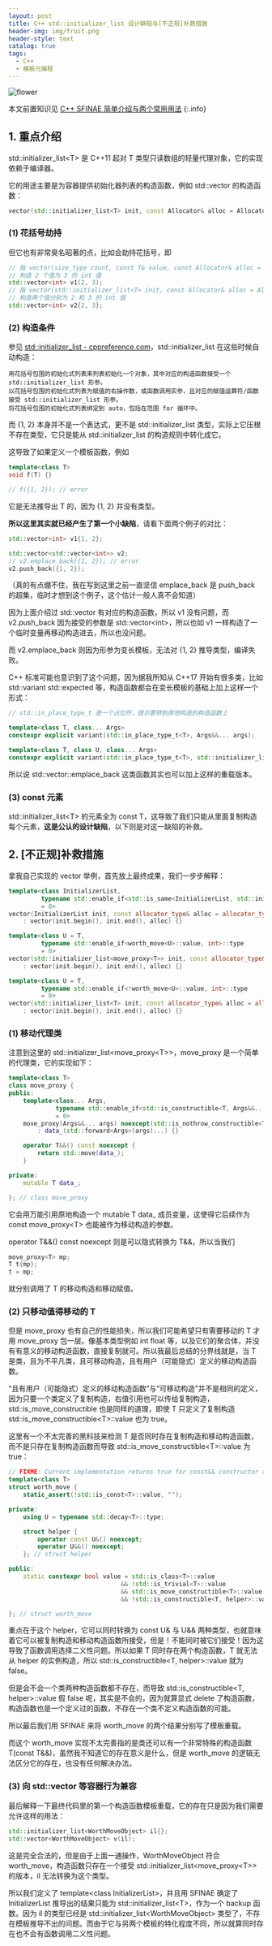 ```yaml
---
layout: post
title: C++ std::initializer_list 设计缺陷与[不正规]补救措施
header-img: img/fruit.png
header-style: text
catalog: true
tags:
  - C++
  - 模板元编程
---
```


![flower](/img/fruit.png)

本文前置知识见 [C++ SFINAE 简单介绍与两个常用用法](https://namespaceciel.github.io/2024/09/04/SFINAE/)
{:.info}

## 1. 重点介绍

std::initializer_list\<T> 是 C++11 起对 T 类型只读数组的轻量代理对象，它的实现依赖于编译器。

它的用途主要是为容器提供初始化器列表的构造函数，例如 std::vector 的构造函数：

```cpp
vector(std::initializer_list<T> init, const Allocator& alloc = Allocator());
```

### (1) 花括号劫持

但它也有非常臭名昭著的点，比如会劫持花括号，即

```cpp
// 指 vector(size_type count, const T& value, const Allocator& alloc = Allocator());
// 构造 2 个值为 3 的 int 值
std::vector<int> v1(2, 3);
// 指 vector(std::initializer_list<T> init, const Allocator& alloc = Allocator());
// 构造两个值分别为 2 和 3 的 int 值
std::vector<int> v2{2, 3};
```

### (2) 构造条件

参见 [std::initializer_list - cppreference.com](https://zh.cppreference.com/w/cpp/utility/initializer_list)，std::initializer_list 在这些时候自动构造：

    用花括号包围的初始化式列表来列表初始化一个对象，其中对应的构造函数接受一个 std::initializer_list 形参。
    以花括号包围的初始化式列表为赋值的右操作数，或函数调用实参，且对应的赋值运算符/函数接受 std::initializer_list 形参。
    将花括号包围的初始化式列表绑定到 auto，包括在范围 for 循环中。

而 {1, 2} 本身并不是一个表达式，更不是 std::initializer_list 类型，实际上它压根不存在类型，它只是能从 std::initializer_list 的构造规则中转化成它。

这导致了如果定义一个模板函数，例如

```cpp
template<class T>
void f(T) {}

// f({1, 2}); // error
```

它是无法推导出 T 的，因为 {1, 2} 并没有类型。

**所以这里其实就已经产生了第一个小缺陷**，请看下面两个例子的对比：

```cpp
std::vector<int> v1{1, 2};

std::vector<std::vector<int>> v2;
// v2.emplace_back({1, 2}); // error
v2.push_back({1, 2});
```

（真的有点绷不住，我在写到这里之前一直坚信 emplace_back 是 push_back 的超集，临时才想到这个例子，这个估计一般人真不会知道）

因为上面介绍过 std::vector 有对应的构造函数，所以 v1 没有问题，而 v2.push_back 因为接受的参数是 std::vector\<int>，所以也如 v1 一样构造了一个临时变量再移动构造进去，所以也没问题。

而 v2.emplace_back 则因为形参为变长模板，无法对 {1, 2} 推导类型，编译失败。

C++ 标准可能也意识到了这个问题，因为据我所知从 C++17 开始有很多类，比如 std::variant std::expected 等，构造函数都会在变长模板的基础上加上这样一个形式：

```cpp
// std::in_place_type_t 是一个占位符，提示要转到原地构造的构造函数上

template<class T, class... Args>
constexpr explicit variant(std::in_place_type_t<T>, Args&&... args);

template<class T, class U, class... Args>
constexpr explicit variant(std::in_place_type_t<T>, std::initializer_list<U> il, Args&&... args); // 专门为了 {...} 的正确转换
```

所以说 std::vector::emplace_back 这类函数其实也可以加上这样的重载版本。

### (3) const 元素

std::initializer_list\<T> 的元素全为 const T，这导致了我们只能从里面复制构造每个元素，**这是公认的设计缺陷**，以下则是对这一缺陷的补救。

## 2. \[不正规]补救措施

拿我自己实现的 vector 举例，首先放上最终成果，我们一步步解释：

```cpp
template<class InitializerList,
         typename std::enable_if<std::is_same<InitializerList, std::initializer_list<T>>::value, int>::type
         = 0>
vector(InitializerList init, const allocator_type& alloc = allocator_type())
    : vector(init.begin(), init.end(), alloc) {}

template<class U = T,
         typename std::enable_if<worth_move<U>::value, int>::type
         = 0>
vector(std::initializer_list<move_proxy<T>> init, const allocator_type& alloc = allocator_type())
    : vector(init.begin(), init.end(), alloc) {}

template<class U = T,
         typename std::enable_if<!worth_move<U>::value, int>::type
         = 0>
vector(std::initializer_list<T> init, const allocator_type& alloc = allocator_type())
    : vector(init.begin(), init.end(), alloc) {}
```

### (1) 移动代理类

注意到这里的 std::initializer_list\<move_proxy\<T>>，move_proxy 是一个简单的代理类，它的实现如下：

```cpp
template<class T>
class move_proxy {
public:
    template<class... Args,
             typename std::enable_if<std::is_constructible<T, Args&&...>::value, int>::type
             = 0>
    move_proxy(Args&&... args) noexcept(std::is_nothrow_constructible<T, Args&&...>::value)
        : data_(std::forward<Args>(args)...) {}

    operator T&&() const noexcept {
        return std::move(data_);
    }

private:
    mutable T data_;

}; // class move_proxy
```

它会用万能引用原地构造一个 mutable T data_ 成员变量，这使得它后续作为 const move_proxy\<T> 也能被作为移动构造的参数。

operator T&&() const noexcept 则是可以隐式转换为 T&&，所以当我们

```cpp
move_proxy<T> mp;
T t{mp};
t = mp;
```

就分别调用了 T 的移动构造和移动赋值。

### (2) 只移动值得移动的 T

但是 move_proxy 也有自己的性能损失，所以我们可能希望只有需要移动的 T 才用 move_proxy 包一层。像基本类型例如 int float 等，以及它们的聚合体，并没有有意义的移动构造函数，直接复制就可。所以我最后总结的分界线就是，当 T 是类，且为不平凡类，且可移动构造，且有用户（可能隐式）定义的移动构造函数。

“且有用户（可能隐式）定义的移动构造函数”与“可移动构造”并不是相同的定义，因为只要一个类定义了复制构造，右值引用也可以传给复制构造，std::is_move_constructible 也是同样的道理，即使 T 只定义了复制构造 std::is_move_constructible\<T>::value 也为 true。

这里有一个不太完善的黑科技来检测 T 是否同时存在复制构造和移动构造函数，而不是只存在复制构造函数而导致 std::is_move_constructible\<T>::value 为 true：

```cpp
// FIXME: Current implementation returns true for const&& constructor and assignment.
template<class T>
struct worth_move {
    static_assert(!std::is_const<T>::value, "");

private:
    using U = typename std::decay<T>::type;

    struct helper {
        operator const U&() noexcept;
        operator U&&() noexcept;
    }; // struct helper

public:
    static constexpr bool value = std::is_class<T>::value 
                               && !std::is_trivial<T>::value
                               && std::is_move_constructible<T>::value
                               && !std::is_constructible<T, helper>::value;

}; // struct worth_move
```

重点在于这个 helper，它可以同时转换为 const U& 与 U&& 两种类型，也就意味着它可以被复制构造和移动构造函数所接受，但是！不能同时被它们接受！因为这导致了函数调用选择二义性问题。所以如果 T 同时存在两个构造函数，T 就无法从 helper 的实例构造，所以 std::is_constructible\<T, helper>::value 就为 false。

但是会不会一个类两种构造函数都不存在，而导致 std::is_constructible\<T, helper>::value 假 false 呢，其实是不会的，因为就算显式 delete 了构造函数，构造函数也是一个定义过的函数，不存在一个类不定义构造函数的可能。

所以最后我们用 SFINAE 来将 worth_move 的两个结果分别写了模板重载。

而这个 worth_move 实现不太完善指的是类还可以有一个非常特殊的构造函数 T(const T&&)，虽然我不知道它的存在意义是什么，但是 worth_move 的逻辑无法区分它的存在，也没有任何解决办法。

### (3) 向 std::vector 等容器行为兼容

最后解释一下最终代码里的第一个构造函数模板重载，它的存在只是因为我们需要允许这样的用法：

```cpp
std::initializer_list<WorthMoveObject> il{};
std::vector<WorthMoveObject> v(il);
```

这是完全合法的，但是由于上面一通操作，WorthMoveObject 符合 worth_move，构造函数只存在一个接受 std::initializer_list\<move_proxy\<T>> 的版本，il 无法转换为这个类型。

所以我们定义了 template\<class InitializerList>，并且用 SFINAE 确定了 InitializerList 推导出的结果只能为 std::initializer_list\<T>，作为一个 backup 函数。因为 il 的类型已经是 std::initializer_list\<WorthMoveObject> 类型了，不存在模板推导不出的问题。而由于它与另两个模板的特化程度不同，所以就算同时存在也不会有函数调用二义性问题。
